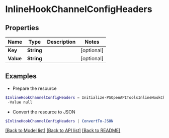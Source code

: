 # InlineHookChannelConfigHeaders
## Properties

Name | Type | Description | Notes
------------ | ------------- | ------------- | -------------
**Key** | **String** |  | [optional] 
**Value** | **String** |  | [optional] 

## Examples

- Prepare the resource
```powershell
$InlineHookChannelConfigHeaders = Initialize-PSOpenAPIToolsInlineHookChannelConfigHeaders  -Key null `
 -Value null
```

- Convert the resource to JSON
```powershell
$InlineHookChannelConfigHeaders | ConvertTo-JSON
```

[[Back to Model list]](../README.md#documentation-for-models) [[Back to API list]](../README.md#documentation-for-api-endpoints) [[Back to README]](../README.md)

